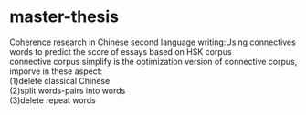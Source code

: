 # master-thesis
Coherence research in Chinese second language writing:Using connectives words to predict the score of essays based on HSK corpus  
connective corpus simplify is the optimization version of connective corpus, imporve in these aspect:  
(1)delete classical Chinese    
(2)split words-pairs into words   
(3)delete repeat words  
